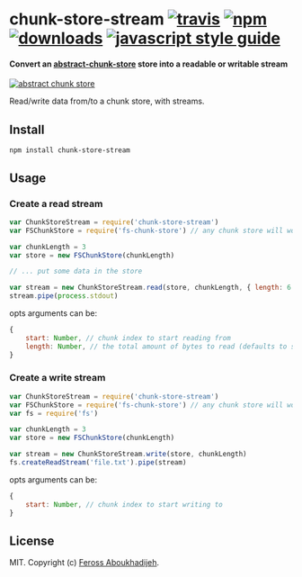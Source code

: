 # chunk-store-stream [![travis][travis-image]][travis-url] [![npm][npm-image]][npm-url] [![downloads][downloads-image]][downloads-url] [![javascript style guide][standard-image]][standard-url]

[travis-image]: https://img.shields.io/travis/feross/chunk-store-stream/master.svg
[travis-url]: https://travis-ci.org/feross/chunk-store-stream
[npm-image]: https://img.shields.io/npm/v/chunk-store-stream.svg
[npm-url]: https://npmjs.org/package/chunk-store-stream
[downloads-image]: https://img.shields.io/npm/dm/chunk-store-stream.svg
[downloads-url]: https://npmjs.org/package/chunk-store-stream
[standard-image]: https://img.shields.io/badge/code_style-standard-brightgreen.svg
[standard-url]: https://standardjs.com

#### Convert an [abstract-chunk-store](https://github.com/mafintosh/abstract-chunk-store) store into a readable or writable stream

[![abstract chunk store](https://cdn.rawgit.com/mafintosh/abstract-chunk-store/master/badge.svg)](https://github.com/mafintosh/abstract-chunk-store)

Read/write data from/to a chunk store, with streams.

## Install

```
npm install chunk-store-stream
```

## Usage

### Create a read stream

``` js
var ChunkStoreStream = require('chunk-store-stream')
var FSChunkStore = require('fs-chunk-store') // any chunk store will work

var chunkLength = 3
var store = new FSChunkStore(chunkLength)

// ... put some data in the store

var stream = new ChunkStoreStream.read(store, chunkLength, { length: 6 })
stream.pipe(process.stdout)
```

opts arguments can be:
```js
{
    start: Number, // chunk index to start reading from
    length: Number, // the total amount of bytes to read (defaults to store.length)
}
```

### Create a write stream

```js
var ChunkStoreStream = require('chunk-store-stream')
var FSChunkStore = require('fs-chunk-store') // any chunk store will work
var fs = require('fs')

var chunkLength = 3
var store = new FSChunkStore(chunkLength)

var stream = new ChunkStoreStream.write(store, chunkLength)
fs.createReadStream('file.txt').pipe(stream)
```

opts arguments can be:
```js
{
    start: Number, // chunk index to start writing to
}
```

## License

MIT. Copyright (c) [Feross Aboukhadijeh](http://feross.org).
